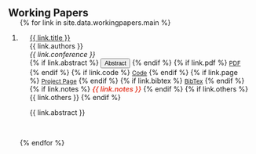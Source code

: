 <h2 id="workingpapers" style="margin: 2px 0px -15px;">Working Papers</h2>

<div class="publications">
<ol class="bibliography">

{% for link in site.data.workingpapers.main %}

<li>
  <!---
<div class="pub-row">
  <div class="col-sm-3 abbr" style="position: relative;padding-right: 15px;padding-left: 15px;">
    {% if link.image %} 
    <img src="{{ link.image }}" class="teaser img-fluid z-depth-1" style="width=100;height=40%">
    {% endif %}
    {% if link.conference_short %} 
    <abbr class="badge">{{ link.conference_short }}</abbr>
    {% endif %}
  </div>
  -->
  <div class="col-sm-9" style="position: relative;padding-right: 15px;padding-left: 20px;">
      <div class="title"><a href="{{ link.pdf }}">{{ link.title }}</a></div>
      <div class="author">{{ link.authors }}</div>
      <div class="periodical"><em>{{ link.conference }}</em>
      </div>
    <div class="links">
      {% if link.abstract %} 
      <a>
      <!-- <button class="btn btn-sm btn-bd-primary" type="button"></button> -->
      <button class="btn btn-sm z-depth-0" type="button" target="_blank" style="font-size:12px;" id="toggleButton{{ forloop.index }}">
      Abstract <i class='fas fa-chevron-down' style='font-size:12px'></i>
      </button> 
      </a>
      {% endif %}
      {% if link.pdf %} 
      <a href="{{ link.pdf }}" class="btn btn-sm z-depth-0" role="button" target="_blank" style="font-size:12px;">PDF</a>
      {% endif %}
      {% if link.code %} 
      <a href="{{ link.code }}" class="btn btn-sm z-depth-0" role="button" target="_blank" style="font-size:12px;">Code</a>
      {% endif %}
      {% if link.page %} 
      <a href="{{ link.page }}" class="btn btn-sm z-depth-0" role="button" target="_blank" style="font-size:12px;">Project Page</a>
      {% endif %}
      {% if link.bibtex %} 
      <a href="{{ link.bibtex }}" class="btn btn-sm z-depth-0" role="button" target="_blank" style="font-size:12px;">BibTex</a>
      {% endif %}
      {% if link.notes %} 
      <strong> <i style="color:#e74d3c">{{ link.notes }}</i></strong>
      {% endif %}
      {% if link.others %} 
      {{ link.others }}
      {% endif %}
    </div>
    <div class="collapsible" id="toggleBlock{{ forloop.index }}" align="justify"><p>{{ link.abstract }}</p></div>
    <!---
  </div>
    -->
</div>
</li>

<br>

{% endfor %}

</ol>
</div>
